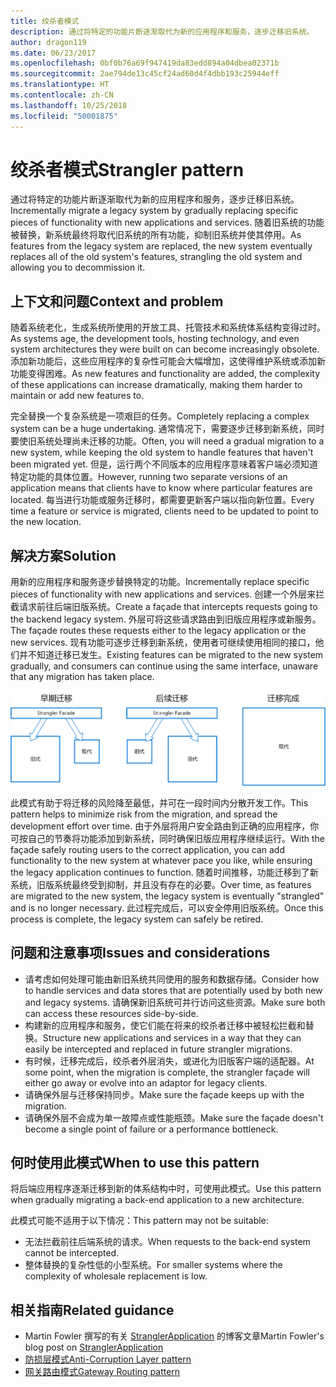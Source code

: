 ```yaml
---
title: 绞杀者模式
description: 通过将特定的功能片断逐渐取代为新的应用程序和服务，逐步迁移旧系统。
author: dragon119
ms.date: 06/23/2017
ms.openlocfilehash: 0bf0b76a69f947419da83edd894a04dbea02371b
ms.sourcegitcommit: 2ae794de13c45cf24ad60d4f4dbb193c25944eff
ms.translationtype: HT
ms.contentlocale: zh-CN
ms.lasthandoff: 10/25/2018
ms.locfileid: "50001875"
---
```

# <a name="strangler-pattern"></a><span data-ttu-id="1ebe2-103">绞杀者模式</span><span class="sxs-lookup"><span data-stu-id="1ebe2-103">Strangler pattern</span></span>

<span data-ttu-id="1ebe2-104">通过将特定的功能片断逐渐取代为新的应用程序和服务，逐步迁移旧系统。</span><span class="sxs-lookup"><span data-stu-id="1ebe2-104">Incrementally migrate a legacy system by gradually replacing specific pieces of functionality with new applications and services.</span></span> <span data-ttu-id="1ebe2-105">随着旧系统的功能被替换，新系统最终将取代旧系统的所有功能，抑制旧系统并使其停用。</span><span class="sxs-lookup"><span data-stu-id="1ebe2-105">As features from the legacy system are replaced, the new system eventually replaces all of the old system's features, strangling the old system and allowing you to decommission it.</span></span> 

## <a name="context-and-problem"></a><span data-ttu-id="1ebe2-106">上下文和问题</span><span class="sxs-lookup"><span data-stu-id="1ebe2-106">Context and problem</span></span>

<span data-ttu-id="1ebe2-107">随着系统老化，生成系统所使用的开放工具、托管技术和系统体系结构变得过时。</span><span class="sxs-lookup"><span data-stu-id="1ebe2-107">As systems age, the development tools, hosting technology, and even system architectures they were built on can become increasingly obsolete.</span></span> <span data-ttu-id="1ebe2-108">添加新功能后，这些应用程序的复杂性可能会大幅增加，这使得维护系统或添加新功能变得困难。</span><span class="sxs-lookup"><span data-stu-id="1ebe2-108">As new features and functionality are added, the complexity of these applications can increase dramatically, making them harder to maintain or add new features to.</span></span>

<span data-ttu-id="1ebe2-109">完全替换一个复杂系统是一项艰巨的任务。</span><span class="sxs-lookup"><span data-stu-id="1ebe2-109">Completely replacing a complex system can be a huge undertaking.</span></span> <span data-ttu-id="1ebe2-110">通常情况下，需要逐步迁移到新系统，同时要使旧系统处理尚未迁移的功能。</span><span class="sxs-lookup"><span data-stu-id="1ebe2-110">Often, you will need a gradual migration to a new system, while keeping the old system to handle features that haven't been migrated yet.</span></span> <span data-ttu-id="1ebe2-111">但是，运行两个不同版本的应用程序意味着客户端必须知道特定功能的具体位置。</span><span class="sxs-lookup"><span data-stu-id="1ebe2-111">However, running two separate versions of an application means that clients have to know where particular features are located.</span></span> <span data-ttu-id="1ebe2-112">每当进行功能或服务迁移时，都需要更新客户端以指向新位置。</span><span class="sxs-lookup"><span data-stu-id="1ebe2-112">Every time a feature or service is migrated, clients need to be updated to point to the new location.</span></span>

## <a name="solution"></a><span data-ttu-id="1ebe2-113">解决方案</span><span class="sxs-lookup"><span data-stu-id="1ebe2-113">Solution</span></span>

<span data-ttu-id="1ebe2-114">用新的应用程序和服务逐步替换特定的功能。</span><span class="sxs-lookup"><span data-stu-id="1ebe2-114">Incrementally replace specific pieces of functionality with new applications and services.</span></span> <span data-ttu-id="1ebe2-115">创建一个外层来拦截请求前往后端旧版系统。</span><span class="sxs-lookup"><span data-stu-id="1ebe2-115">Create a façade that intercepts requests going to the backend legacy system.</span></span> <span data-ttu-id="1ebe2-116">外层可将这些请求路由到旧版应用程序或新服务。</span><span class="sxs-lookup"><span data-stu-id="1ebe2-116">The façade routes these requests either to the legacy application or the new services.</span></span> <span data-ttu-id="1ebe2-117">现有功能可逐步迁移到新系统，使用者可继续使用相同的接口，他们并不知道迁移已发生。</span><span class="sxs-lookup"><span data-stu-id="1ebe2-117">Existing features can be migrated to the new system gradually, and consumers can continue using the same interface, unaware that any migration has taken place.</span></span>

![](./_images/strangler.png)  

<span data-ttu-id="1ebe2-118">此模式有助于将迁移的风险降至最低，并可在一段时间内分散开发工作。</span><span class="sxs-lookup"><span data-stu-id="1ebe2-118">This pattern helps to minimize risk from the migration, and spread the development effort over time.</span></span> <span data-ttu-id="1ebe2-119">由于外层将用户安全路由到正确的应用程序，你可按自己的节奏将功能添加到新系统，同时确保旧版应用程序继续运行。</span><span class="sxs-lookup"><span data-stu-id="1ebe2-119">With the façade safely routing users to the correct application, you can add functionality to the new system at whatever pace you like, while ensuring the legacy application continues to function.</span></span> <span data-ttu-id="1ebe2-120">随着时间推移，功能迁移到了新系统，旧版系统最终受到抑制，并且没有存在的必要。</span><span class="sxs-lookup"><span data-stu-id="1ebe2-120">Over time, as features are migrated to the new system, the legacy system is eventually "strangled" and is no longer necessary.</span></span> <span data-ttu-id="1ebe2-121">此过程完成后，可以安全停用旧版系统。</span><span class="sxs-lookup"><span data-stu-id="1ebe2-121">Once this process is complete, the legacy system can safely be retired.</span></span>

## <a name="issues-and-considerations"></a><span data-ttu-id="1ebe2-122">问题和注意事项</span><span class="sxs-lookup"><span data-stu-id="1ebe2-122">Issues and considerations</span></span>

- <span data-ttu-id="1ebe2-123">请考虑如何处理可能由新旧系统共同使用的服务和数据存储。</span><span class="sxs-lookup"><span data-stu-id="1ebe2-123">Consider how to handle services and data stores that are potentially used by both new and legacy systems.</span></span> <span data-ttu-id="1ebe2-124">请确保新旧系统可并行访问这些资源。</span><span class="sxs-lookup"><span data-stu-id="1ebe2-124">Make sure both can access these resources side-by-side.</span></span>
- <span data-ttu-id="1ebe2-125">构建新的应用程序和服务，使它们能在将来的绞杀者迁移中被轻松拦截和替换。</span><span class="sxs-lookup"><span data-stu-id="1ebe2-125">Structure new applications and services in a way that they can easily be intercepted and replaced in future strangler migrations.</span></span>
- <span data-ttu-id="1ebe2-126">有时候，迁移完成后，绞杀者外层消失，或进化为旧版客户端的适配器。</span><span class="sxs-lookup"><span data-stu-id="1ebe2-126">At some point, when the migration is complete, the strangler façade will either go away or evolve into an adaptor for legacy clients.</span></span>
- <span data-ttu-id="1ebe2-127">请确保外层与迁移保持同步。</span><span class="sxs-lookup"><span data-stu-id="1ebe2-127">Make sure the façade keeps up with the migration.</span></span>
- <span data-ttu-id="1ebe2-128">请确保外层不会成为单一故障点或性能瓶颈。</span><span class="sxs-lookup"><span data-stu-id="1ebe2-128">Make sure the façade doesn't become a single point of failure or a performance bottleneck.</span></span>

## <a name="when-to-use-this-pattern"></a><span data-ttu-id="1ebe2-129">何时使用此模式</span><span class="sxs-lookup"><span data-stu-id="1ebe2-129">When to use this pattern</span></span>

<span data-ttu-id="1ebe2-130">将后端应用程序逐渐迁移到新的体系结构中时，可使用此模式。</span><span class="sxs-lookup"><span data-stu-id="1ebe2-130">Use this pattern when gradually migrating a back-end application to a new architecture.</span></span>

<span data-ttu-id="1ebe2-131">此模式可能不适用于以下情况：</span><span class="sxs-lookup"><span data-stu-id="1ebe2-131">This pattern may not be suitable:</span></span>

- <span data-ttu-id="1ebe2-132">无法拦截前往后端系统的请求。</span><span class="sxs-lookup"><span data-stu-id="1ebe2-132">When requests to the back-end system cannot be intercepted.</span></span>
- <span data-ttu-id="1ebe2-133">整体替换的复杂性低的小型系统。</span><span class="sxs-lookup"><span data-stu-id="1ebe2-133">For smaller systems where the complexity of wholesale replacement is low.</span></span>

## <a name="related-guidance"></a><span data-ttu-id="1ebe2-134">相关指南</span><span class="sxs-lookup"><span data-stu-id="1ebe2-134">Related guidance</span></span>

- <span data-ttu-id="1ebe2-135">Martin Fowler 撰写的有关 [StranglerApplication](https://www.martinfowler.com/bliki/StranglerApplication.html) 的博客文章</span><span class="sxs-lookup"><span data-stu-id="1ebe2-135">Martin Fowler's blog post on [StranglerApplication](https://www.martinfowler.com/bliki/StranglerApplication.html)</span></span>
- [<span data-ttu-id="1ebe2-136">防损层模式</span><span class="sxs-lookup"><span data-stu-id="1ebe2-136">Anti-Corruption Layer pattern</span></span>](./anti-corruption-layer.md)
- [<span data-ttu-id="1ebe2-137">网关路由模式</span><span class="sxs-lookup"><span data-stu-id="1ebe2-137">Gateway Routing pattern</span></span>](./gateway-routing.md)


 

